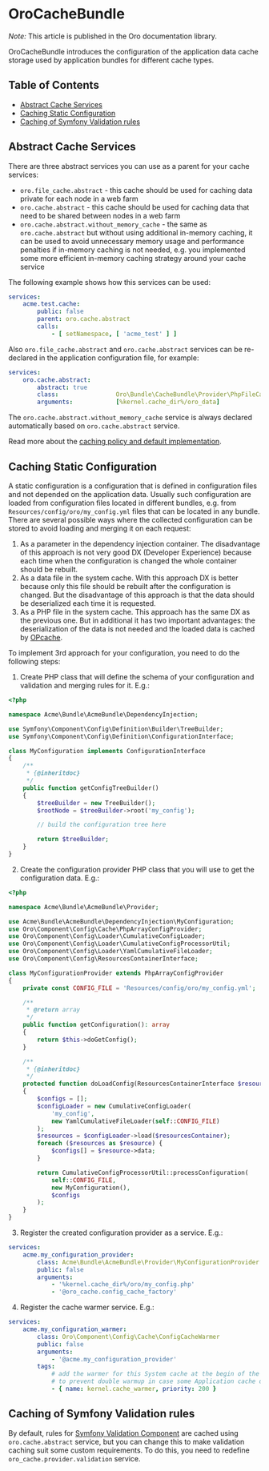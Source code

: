 # OroCacheBundle

*Note:* This article is published in the Oro documentation library.

OroCacheBundle introduces the configuration of the application data cache storage used by application bundles for different cache types.

## Table of Contents

 - [Abstract Cache Services](#abstract-cache-services)
 - [Caching Static Configuration](#caching-static-configuration)
 - [Caching of Symfony Validation rules](#caching-of-symfony-validation-rules)

## Abstract Cache Services

There are three abstract services you can use as a parent for your cache services:

 - `oro.file_cache.abstract` - this cache should be used for caching data private for each node in a web farm
 - `oro.cache.abstract` - this cache should be used for caching data that need to be shared between nodes in a web farm
 - `oro.cache.abstract.without_memory_cache` - the same as `oro.cache.abstract` but without using additional in-memory caching, it can be used to avoid unnecessary memory usage and performance penalties if in-memory caching is not needed, e.g. you implemented some more efficient in-memory caching strategy around your cache service

The following example shows how this services can be used:

``` yaml
services:
    acme.test.cache:
        public: false
        parent: oro.cache.abstract
        calls:
            - [ setNamespace, [ 'acme_test' ] ]
```

Also `oro.file_cache.abstract` and `oro.cache.abstract` services can be re-declared in the application configuration file, for example:

``` yaml
services:
    oro.cache.abstract:
        abstract: true
        class:                Oro\Bundle\CacheBundle\Provider\PhpFileCache
        arguments:            [%kernel.cache_dir%/oro_data]
```

The `oro.cache.abstract.without_memory_cache` service is always declared automatically based on `oro.cache.abstract` service.

Read more about the [caching policy and default implementation](Resources/doc/caching_policy.md).

## Caching Static Configuration

A static configuration is a configuration that is defined in configuration files and not depended on the application data.
Usually such configuration are loaded from configuration files located in different bundles, e.g. from
`Resources/config/oro/my_config.yml` files that can be located in any bundle.
There are several possible ways where the collected configuration can be stored to avoid loading and merging it
on each request:

1. As a parameter in the dependency injection container.
   The disadvantage of this approach is not very good DX (Developer Experience) because each time when
   the configuration is changed the whole container should be rebuilt.
2. As a data file in the system cache.
   With this approach DX is better because only this file should be rebuilt after the configuration is changed.
   But the disadvantage of this approach is that the data should be deserialized each time it is requested.
3. As a PHP file in the system cache.
   This approach has the same DX as the previous one. But in additional it has two important advantages:
   the deserialization of the data is not needed and the loaded data is cached by
   [OPcache](http://php.net/manual/en/intro.opcache.php).

To implement 3rd approach for your configuration, you need to do the following steps:

1. Create PHP class that will define the schema of your configuration and validation and merging rules for it. E.g.:

```php
<?php

namespace Acme\Bundle\AcmeBundle\DependencyInjection;

use Symfony\Component\Config\Definition\Builder\TreeBuilder;
use Symfony\Component\Config\Definition\ConfigurationInterface;

class MyConfiguration implements ConfigurationInterface
{
    /**
     * {@inheritdoc}
     */
    public function getConfigTreeBuilder()
    {
        $treeBuilder = new TreeBuilder();
        $rootNode = $treeBuilder->root('my_config');

        // build the configuration tree here

        return $treeBuilder;
    }
}
```

2. Create the configuration provider PHP class that you will use to get the configuration data. E.g.:

```php
<?php

namespace Acme\Bundle\AcmeBundle\Provider;

use Acme\Bundle\AcmeBundle\DependencyInjection\MyConfiguration;
use Oro\Component\Config\Cache\PhpArrayConfigProvider;
use Oro\Component\Config\Loader\CumulativeConfigLoader;
use Oro\Component\Config\Loader\CumulativeConfigProcessorUtil;
use Oro\Component\Config\Loader\YamlCumulativeFileLoader;
use Oro\Component\Config\ResourcesContainerInterface;

class MyConfigurationProvider extends PhpArrayConfigProvider
{
    private const CONFIG_FILE = 'Resources/config/oro/my_config.yml';

    /**
     * @return array
     */
    public function getConfiguration(): array
    {
        return $this->doGetConfig();
    }

    /**
     * {@inheritdoc}
     */
    protected function doLoadConfig(ResourcesContainerInterface $resourcesContainer)
    {
        $configs = [];
        $configLoader = new CumulativeConfigLoader(
            'my_config',
            new YamlCumulativeFileLoader(self::CONFIG_FILE)
        );
        $resources = $configLoader->load($resourcesContainer);
        foreach ($resources as $resource) {
            $configs[] = $resource->data;
        }

        return CumulativeConfigProcessorUtil::processConfiguration(
            self::CONFIG_FILE,
            new MyConfiguration(),
            $configs
        );
    }
}
```

3. Register the created configuration provider as a service. E.g.:

```yaml
services:
    acme.my_configuration_provider:
        class: Acme\Bundle\AcmeBundle\Provider\MyConfigurationProvider
        public: false
        arguments:
            - '%kernel.cache_dir%/oro/my_config.php'
            - '@oro_cache.config_cache_factory'
```

4. Register the cache warmer service. E.g.:

```yaml
services:
    acme.my_configuration_warmer:
        class: Oro\Component\Config\Cache\ConfigCacheWarmer
        public: false
        arguments:
            - '@acme.my_configuration_provider'
        tags:
            # add the warmer for this System cache at the begin of the warmers chain
            # to prevent double warmup in case some Application cache depends on this cache
            - { name: kernel.cache_warmer, priority: 200 }
```

## Caching of Symfony Validation rules

By default, rules for [Symfony Validation Component](http://symfony.com/doc/current/book/validation.html) are cached using `oro.cache.abstract` service, but you can change this to make validation caching suit some custom requirements. To do this, you need to redefine `oro_cache.provider.validation` service.
